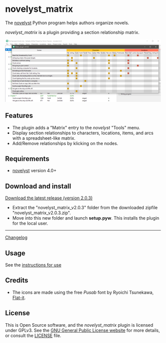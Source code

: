 # novelyst_matrix

The [novelyst](https://peter88213.github.io/novelyst/) Python program helps authors organize novels.  

*novelyst_matrix* is a plugin providing a section relationship matrix. 

![Screenshot](Screenshots/screen01.png)

## Features

- The plugin adds a "Matrix" entry to the *novelyst* "Tools" menu.
- Display section relationships to characters, locations, items, and arcs with a spreadsheet-like matrix.
- Add/Remove relationships by klicking on the nodes.

## Requirements

- [novelyst](https://peter88213.github.io/novelyst/) version 4.0+

## Download and install

[Download the latest release (version 2.0.3)](https://github.com/peter88213/novelyst_matrix/raw/main/dist/novelyst_matrix_v2.0.3.zip)

- Extract the "novelyst_matrix_v2.0.3" folder from the downloaded zipfile "novelyst_matrix_v2.0.3.zip".
- Move into this new folder and launch **setup.pyw**. This installs the plugin for the local user.

---

[Changelog](changelog)

## Usage

See the [instructions for use](usage)

## Credits

- The icons are made using the free *Pusab* font by Ryoichi Tsunekawa, [Flat-it](http://flat-it.com/).

## License

This is Open Source software, and the *novelyst_matrix* plugin is licensed under GPLv3. See the
[GNU General Public License website](https://www.gnu.org/licenses/gpl-3.0.en.html) for more
details, or consult the [LICENSE](https://github.com/peter88213/novelyst_matrix/blob/main/LICENSE) file.
